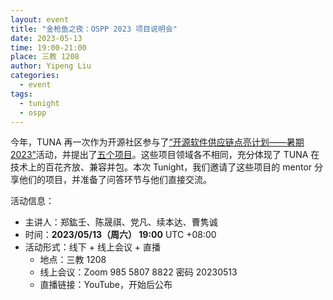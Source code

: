 ```yaml
---
layout: event
title: "金枪鱼之夜：OSPP 2023 项目说明会"
date: 2023-05-13
time: 19:00-21:00
place: 三教 1208
author: Yipeng Liu
categories:
  - event
tags:
  - tunight
  - ospp
---
```


今年，TUNA 再一次作为开源社区参与了[“开源软件供应链点亮计划——暑期2023”](https://summer-ospp.ac.cn)活动，并提出了[五个项目](https://tuna.moe/blog/2023/ospp-summer-2023/)。这些项目领域各不相同，充分体现了 TUNA 在技术上的百花齐放、兼容并包。本次 Tunight，我们邀请了这些项目的 mentor 分享他们的项目，并准备了问答环节与他们直接交流。

活动信息：

* 主讲人：郑鈜壬、陈晟祺、党凡、续本达、曹隽诚
* 时间：**2023/05/13（周六） 19:00** UTC +08:00
* 活动形式：线下 + 线上会议 + 直播
  * 地点：三教 1208
  * 线上会议：Zoom 985 5807 8822 密码 20230513
  * 直播链接：YouTube，开始后公布
